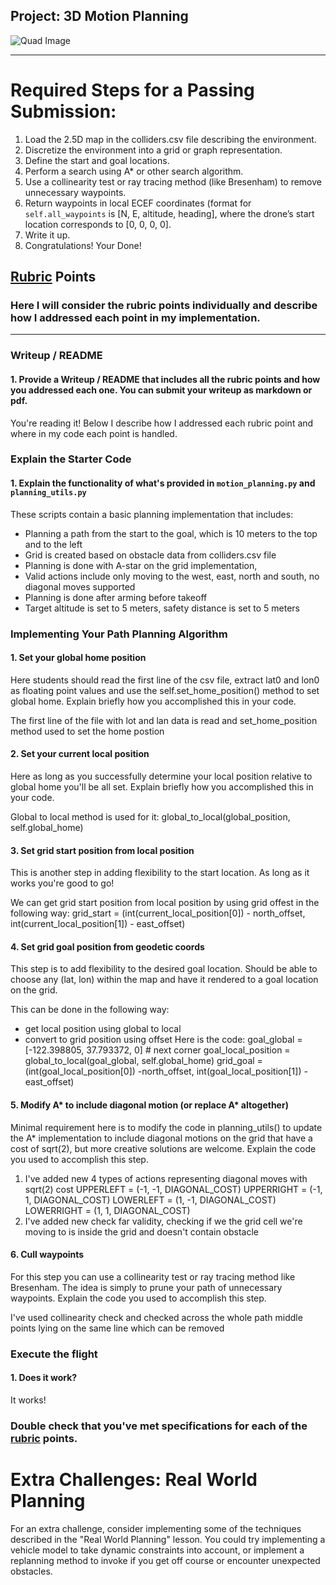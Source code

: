 ## Project: 3D Motion Planning
![Quad Image](./misc/enroute.png)

---


# Required Steps for a Passing Submission:
1. Load the 2.5D map in the colliders.csv file describing the environment.
2. Discretize the environment into a grid or graph representation.
3. Define the start and goal locations.
4. Perform a search using A* or other search algorithm.
5. Use a collinearity test or ray tracing method (like Bresenham) to remove unnecessary waypoints.
6. Return waypoints in local ECEF coordinates (format for `self.all_waypoints` is [N, E, altitude, heading], where the drone’s start location corresponds to [0, 0, 0, 0].
7. Write it up.
8. Congratulations!  Your Done!

## [Rubric](https://review.udacity.com/#!/rubrics/1534/view) Points
### Here I will consider the rubric points individually and describe how I addressed each point in my implementation.  

---
### Writeup / README

#### 1. Provide a Writeup / README that includes all the rubric points and how you addressed each one.  You can submit your writeup as markdown or pdf.  

You're reading it! Below I describe how I addressed each rubric point and where in my code each point is handled.

### Explain the Starter Code

#### 1. Explain the functionality of what's provided in `motion_planning.py` and `planning_utils.py`
These scripts contain a basic planning implementation that includes:
 - Planning a path from the start to the goal, which is 10 meters to the top and to the left 
 - Grid is created based on obstacle data from colliders.csv file
 - Planning is done with A-star on the grid implementation, 
 - Valid actions include only moving to the west, east, north and south, no diagonal moves supported
 - Planning is done after arming before takeoff
 - Target altitude is set to 5 meters, safety distance is set to 5 meters


### Implementing Your Path Planning Algorithm

#### 1. Set your global home position
Here students should read the first line of the csv file, extract lat0 and lon0 as floating point values and use the self.set_home_position() method to set global home. Explain briefly how you accomplished this in your code.

The first line of the file with lot and lan data is read and
set_home_position  method used to set the home postion


#### 2. Set your current local position
Here as long as you successfully determine your local position relative to global home you'll be all set. Explain briefly how you accomplished this in your code.

Global to local method is used for it: global_to_local(global_position, self.global_home)


#### 3. Set grid start position from local position
This is another step in adding flexibility to the start location. As long as it works you're good to go!

We can get grid start position from local position by using grid offest in the following way:
grid_start = (int(current_local_position[0]) - north_offset, int(current_local_position[1]) - east_offset)

#### 4. Set grid goal position from geodetic coords
This step is to add flexibility to the desired goal location. Should be able to choose any (lat, lon) within the map and have it rendered to a goal location on the grid.

This can be done in the following way:
- get local position using global to local
- convert to grid position using offset
Here is the code:
goal_global = [-122.398805, 37.793372, 0]  # next corner
goal_local_position = global_to_local(goal_global, self.global_home)
grid_goal = (int(goal_local_position[0]) -north_offset, int(goal_local_position[1]) - east_offset)


#### 5. Modify A* to include diagonal motion (or replace A* altogether)
Minimal requirement here is to modify the code in planning_utils() to update the A* implementation to include diagonal motions on the grid that have a cost of sqrt(2), but more creative solutions are welcome. Explain the code you used to accomplish this step.

1. I've added new 4 types of actions representing diagonal moves with sqrt(2) cost
UPPERLEFT = (-1, -1, DIAGONAL_COST)
UPPERRIGHT = (-1, 1, DIAGONAL_COST)
LOWERLEFT = (1, -1, DIAGONAL_COST)
LOWERRIGHT = (1, 1, DIAGONAL_COST)
2. I've added new check far validity, checking if we the grid cell we're moving to
is inside the grid and doesn't contain obstacle

#### 6. Cull waypoints 
For this step you can use a collinearity test or ray tracing method like Bresenham. The idea is simply to prune your path of unnecessary waypoints. Explain the code you used to accomplish this step.

I've used collinearity check and checked across the whole path middle points 
lying on the same line which can be removed



### Execute the flight
#### 1. Does it work?
It works!

### Double check that you've met specifications for each of the [rubric](https://review.udacity.com/#!/rubrics/1534/view) points.
  
# Extra Challenges: Real World Planning

For an extra challenge, consider implementing some of the techniques described in the "Real World Planning" lesson. You could try implementing a vehicle model to take dynamic constraints into account, or implement a replanning method to invoke if you get off course or encounter unexpected obstacles.


